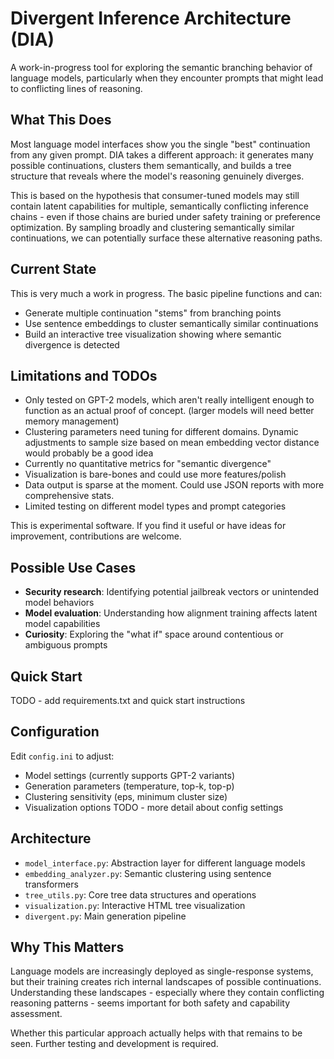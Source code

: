 # Divergent Inference Architecture (DIA)

A work-in-progress tool for exploring the semantic branching behavior of language models, particularly when they encounter prompts that might lead to conflicting lines of reasoning.

## What This Does

Most language model interfaces show you the single "best" continuation from any given prompt. DIA takes a different approach: it generates many possible continuations, clusters them semantically, and builds a tree structure that reveals where the model's reasoning genuinely diverges.

This is based on the hypothesis that consumer-tuned models may still contain latent capabilities for multiple, semantically conflicting inference chains - even if those chains are buried under safety training or preference optimization. By sampling broadly and clustering semantically similar continuations, we can potentially surface these alternative reasoning paths.

## Current State

This is very much a work in progress. The basic pipeline functions and can:

- Generate multiple continuation "stems" from branching points
- Use sentence embeddings to cluster semantically similar continuations
- Build an interactive tree visualization showing where semantic divergence is detected

## Limitations and TODOs

- Only tested on GPT-2 models, which aren't really intelligent enough to function as an actual proof of concept. (larger models will need better memory management)
- Clustering parameters need tuning for different domains. Dynamic adjustments to sample size based on mean embedding vector distance would probably be a good idea
- Currently no quantitative metrics for "semantic divergence"
- Visualization is bare-bones and could use more features/polish
- Data output is sparse at the moment. Could use JSON reports with more comprehensive stats.
- Limited testing on different model types and prompt categories

This is experimental software. If you find it useful or have ideas for improvement, contributions are welcome.

## Possible Use Cases

- **Security research**: Identifying potential jailbreak vectors or unintended model behaviors
- **Model evaluation**: Understanding how alignment training affects latent model capabilities
- **Curiosity**: Exploring the "what if" space around contentious or ambiguous prompts

## Quick Start

TODO - add requirements.txt and quick start instructions

## Configuration

Edit `config.ini` to adjust:

- Model settings (currently supports GPT-2 variants)
- Generation parameters (temperature, top-k, top-p)
- Clustering sensitivity (eps, minimum cluster size)
- Visualization options
TODO - more detail about config settings

## Architecture

- `model_interface.py`: Abstraction layer for different language models
- `embedding_analyzer.py`: Semantic clustering using sentence transformers
- `tree_utils.py`: Core tree data structures and operations
- `visualization.py`: Interactive HTML tree visualization
- `divergent.py`: Main generation pipeline

## Why This Matters

Language models are increasingly deployed as single-response systems, but their training creates rich internal landscapes of possible continuations. Understanding these landscapes - especially where they contain conflicting reasoning patterns - seems important for both safety and capability assessment.

Whether this particular approach actually helps with that remains to be seen. Further testing and development is required.
